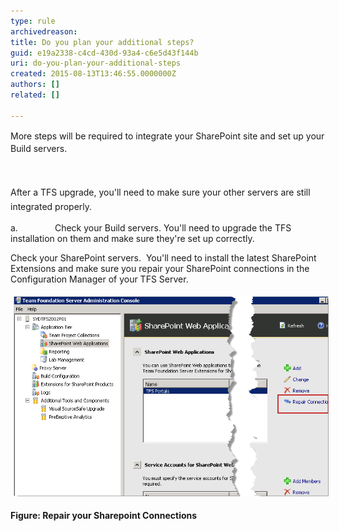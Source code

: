 ```yaml
---
type: rule
archivedreason: 
title: Do you plan your additional steps?
guid: e19a2338-c4cd-430d-93a4-c6e5d43f144b
uri: do-you-plan-your-additional-steps
created: 2015-08-13T13:46:55.0000000Z
authors: []
related: []

---
```



<p><span style="line-height:20.7999992370605px;">More steps will be required to integrate your SharePoint site and set up you</span><span style="line-height:20.7999992370605px;">​</span><span style="line-height:20.7999992370605px;">r Build servers.</span></p>
<br><excerpt class='endintro'></excerpt><br>
<span style="line-height:1.6;">After a TFS upgrade, you'll need to make sure your other servers are still integrated properly.</span><p>a.               Check your Build servers. You'll need to upgrade the TFS installation on them and make sure they're set up correctly.</p><p>Check your SharePoint servers.  You'll need to install the latest SharePoint Extensions and make sure you repair your SharePoint connections in the Configuration Manager of your TFS Server.</p><p><img src="sharepoint.png" alt="sharepoint.png" style="margin:5px;width:650px;" /><br></p><p><strong>Figure: Repair your Sharepoint Connections</strong><br></p>


